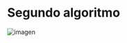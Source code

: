 # Segundo algoritmo
![imagen](https://github.com/rebecabege/Pensamiento_computacional/assets/142961275/29a5836e-8c24-4635-8ccc-dfbe42003fc2)

